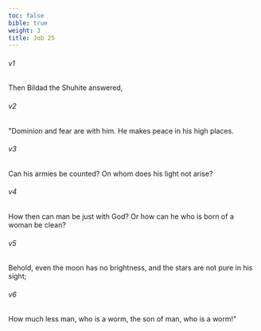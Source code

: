 ```yaml
---
toc: false
bible: true
weight: 3
title: Job 25
---
```




###### v1 
Then Bildad the Shuhite answered, 

###### v2 
"Dominion and fear are with him. He makes peace in his high places. 

###### v3 
Can his armies be counted? On whom does his light not arise? 

###### v4 
How then can man be just with God? Or how can he who is born of a woman be clean? 

###### v5 
Behold, even the moon has no brightness, and the stars are not pure in his sight; 

###### v6 
How much less man, who is a worm, the son of man, who is a worm!"

